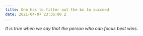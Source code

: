 ```yaml
---
title: One has to filter out the bs to succeed
date: 2021-04-07 23:36:00 Z
---
```


*It is true when we say that the person who can focus best wins.*